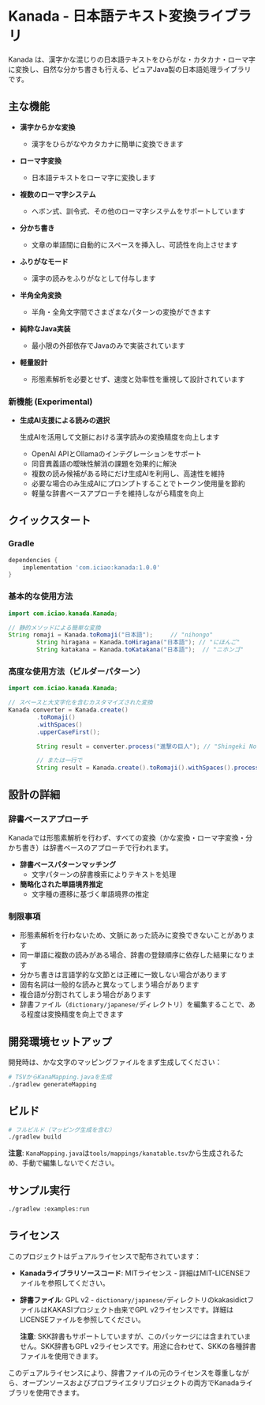 # Kanada - 日本語テキスト変換ライブラリ

Kanada は、漢字かな混じりの日本語テキストをひらがな・カタカナ・ローマ字に変換し、自然な分かち書きも行える、ピュアJava製の日本語処理ライブラリです。

## 主な機能

- **漢字からかな変換**
    - 漢字をひらがなやカタカナに簡単に変換できます

- **ローマ字変換**
    - 日本語テキストをローマ字に変換します

- **複数のローマ字システム**
    - ヘボン式、訓令式、その他のローマ字システムをサポートしています

- **分かち書き**
    - 文章の単語間に自動的にスペースを挿入し、可読性を向上させます

- **ふりがなモード**
    - 漢字の読みをふりがなとして付与します

- **半角全角変換**
    - 半角・全角文字間でさまざまなパターンの変換ができます

- **純粋なJava実装**
    - 最小限の外部依存でJavaのみで実装されています

- **軽量設計**
    - 形態素解析を必要とせず、速度と効率性を重視して設計されています

### 新機能 (Experimental)

- **生成AI支援による読みの選択**

  生成AIを活用して文脈における漢字読みの変換精度を向上します
    - OpenAI APIとOllamaのインテグレーションをサポート
    - 同音異義語の曖昧性解消の課題を効果的に解決
    - 複数の読み候補がある時にだけ生成AIを利用し、高速性を維持
    - 必要な場合のみ生成AIにプロンプトすることでトークン使用量を節約
    - 軽量な辞書ベースアプローチを維持しながら精度を向上

## クイックスタート

### Gradle

```gradle
dependencies {
    implementation 'com.iciao:kanada:1.0.0'
}
```

### 基本的な使用方法

```java
import com.iciao.kanada.Kanada;

// 静的メソッドによる簡単な変換
String romaji = Kanada.toRomaji("日本語");     // "nihongo"
        String hiragana = Kanada.toHiragana("日本語"); // "にほんご"
        String katakana = Kanada.toKatakana("日本語");  // "ニホンゴ"
```

### 高度な使用方法（ビルダーパターン）

```java
import com.iciao.kanada.Kanada;

// スペースと大文字化を含むカスタマイズされた変換
Kanada converter = Kanada.create()
        .toRomaji()
        .withSpaces()
        .upperCaseFirst();

        String result = converter.process("進撃の巨人"); // "Shingeki No Kyojin"

        // または一行で
        String result = Kanada.create().toRomaji().withSpaces().process("進撃の巨人");
```

## 設計の詳細

### 辞書ベースアプローチ

Kanadaでは形態素解析を行わず、すべての変換（かな変換・ローマ字変換・分かち書き）は辞書ベースのアプローチで行われます。

- **辞書ベースパターンマッチング**
    - 文字パターンの辞書検索によりテキストを処理
- **簡略化された単語境界推定**
    - 文字種の遷移に基づく単語境界の推定

### 制限事項

- 形態素解析を行わないため、文脈にあった読みに変換できないことがあります
- 同一単語に複数の読みがある場合、辞書の登録順序に依存した結果になります
- 分かち書きは言語学的な文節とは正確に一致しない場合があります
- 固有名詞は一般的な読みと異なってしまう場合があります
- 複合語が分割されてしまう場合があります
- 辞書ファイル（`dictionary/japanese/`ディレクトリ）を編集することで、ある程度は変換精度を向上できます

## 開発環境セットアップ

開発時は、かな文字のマッピングファイルをまず生成してください：

```bash
# TSVからKanaMapping.javaを生成
./gradlew generateMapping
```

## ビルド

```bash
# フルビルド（マッピング生成を含む）
./gradlew build
```

**注意**: `KanaMapping.java`は`tools/mappings/kanatable.tsv`から生成されるため、手動で編集しないでください。

## サンプル実行

```bash
./gradlew :examples:run
```

## ライセンス

このプロジェクトはデュアルライセンスで配布されています：

- **Kanadaライブラリソースコード**: MITライセンス - 詳細はMIT-LICENSEファイルを参照してください。
- **辞書ファイル**: GPL v2 - `dictionary/japanese/`ディレクトリのkakasidictファイルはKAKASIプロジェクト由来でGPL
  v2ライセンスです。詳細はLICENSEファイルを参照してください。

  **注意**: SKK辞書もサポートしていますが、このパッケージには含まれていません。SKK辞書もGPL
  v2ライセンスです。用途に合わせて、SKKの各種辞書ファイルを使用できます。

このデュアルライセンスにより、辞書ファイルの元のライセンスを尊重しながら、オープンソースおよびプロプライエタリプロジェクトの両方でKanadaライブラリを使用できます。

